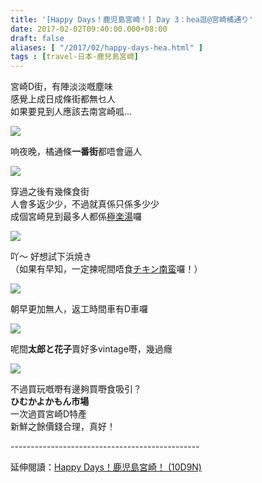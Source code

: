 ```yaml
---
title: '[Happy Days！鹿児島宮崎！] Day 3：hea逛@宮崎橘通り'
date: 2017-02-02T09:40:00.000+08:00
draft: false
aliases: [ "/2017/02/happy-days-hea.html" ]
tags : [travel-日本-鹿兒島宮崎]
---
```


宮崎D街，有陣淡淡嘅塵味  
感覺上成日成條街都無乜人  
如果要見到人應該去南宮崎呱...  

![](/images/kojkmi3g.jpg)

响夜晚，橘通條**一番街**都唔會逼人  

![](/images/kojkmi3g1.jpg)

穿過之後有幾條食街  
人會多返少少，不過就真係只係多少少  
成個宮崎見到最多人都係[極楽湯](https://hidie.net/kojkmi2f/)囉  

![](/images/kojkmi3g2.jpg)

吖～ 好想試下浜焼き  
（如果有早知，一定揀呢間唔食[チキン南蛮](https://hidie.net/kojkmi2g/)囉！）  

![](/images/kojkmi3g3.jpg)

朝早更加無人，返工時間車有D車囉  

![](/images/kojkmi3g4.jpg)

呢間**太郎と花子**賣好多vintage嘢，幾過癮  

![](/images/kojkmi3g5.jpg)

不過買玩嘅嘢有邊夠買嘢食吸引？  
**ひむかよかもん市場**  
一次過買宮崎D特產  
新鮮之餘價錢合理，真好！  
  
\-----------------------------------------------  
  
延伸閱讀：[Happy Days！鹿児島宮崎！ (10D9N)](https://hidie.net/kojkmi10d9n/)
